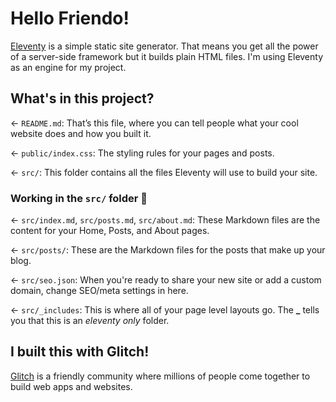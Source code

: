 # Hello Friendo!

[Eleventy](https://www.11ty.dev/) is a simple static site generator. That means you get all the power of a server-side framework but it builds plain HTML files. I'm using Eleventy as an engine for my project.


## What's in this project?

← `README.md`: That’s this file, where you can tell people what your cool website does and how you built it.

← `public/index.css`: The styling rules for your pages and posts.

← `src/`: This folder contains all the files Eleventy will use to build your site.

### Working in the `src/` folder 📁

← `src/index.md`, `src/posts.md`, `src/about.md`: These Markdown files are the content for your Home, Posts, and About pages.

← `src/posts/`: These are the Markdown files for the posts that make up your blog.

← `src/seo.json`: When you're ready to share your new site or add a custom domain, change SEO/meta settings in here.

← `src/_includes`: This is where all of your page level layouts go. The **\_** tells you that this is an _eleventy only_ folder.


## I built this with Glitch!

[Glitch](https://glitch.com) is a friendly community where millions of people come together to build web apps and websites.

